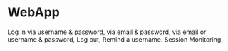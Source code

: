 # WebApp
Log in
    via username & password,
    via email & password,
    via email or username & password,
    Log out,
    Remind a username.
Session Monitoring
